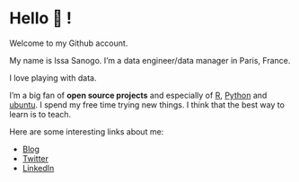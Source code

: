 
<!-- README.md is generated from README.Rmd. Please edit that file -->

# Hello :wave: !

Welcome to my Github account.

My name is Issa Sanogo. I’m a data engineer/data manager in Paris,
France.

I love playing with data.

I’m a big fan of **open source projects** and especially of
[R](https://www.r-project.org/), [Python](https://www.python.org/) and
[ubuntu](https://ubuntu.com/). I spend my free time trying new things. I
think that the best way to learn is to teach.

Here are some interesting links about me:

- [Blog](https://ngsanogo.rbind.io)
- [Twitter](https://twitter.com/ngsanogo)
- [LinkedIn](https://www.linkedin.com/in/ngsanogo/)
